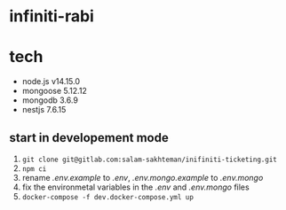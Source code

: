 # infiniti-rabi

# tech

-   node.js v14.15.0
-   mongoose 5.12.12
-   mongodb 3.6.9
-   nestjs 7.6.15

## start in developement mode

1. `git clone git@gitlab.com:salam-sakhteman/inifiniti-ticketing.git`
2. `npm ci`
3. rename _.env.example_ to _.env_, _.env.mongo.example_ to _.env.mongo_
4. fix the environmetal variables in the _.env_ and _.env.mongo_ files
5. `docker-compose -f dev.docker-compose.yml up`

##
